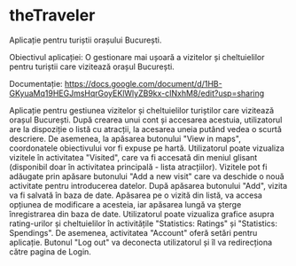 # theTraveler

Aplicație pentru turiștii orașului București.

Obiectivul aplicației: O gestionare mai ușoară a vizitelor și cheltuielilor pentru turiștii care vizitează orașul București.

Documentație: https://docs.google.com/document/d/1HB-GKyuaMq19HEGJmsHqrGoyEKlWlyZB9kx-cINxhM8/edit?usp=sharing

Aplicație pentru gestiunea vizitelor și cheltuielilor turiștilor care vizitează orașul București.
După crearea unui cont și accesarea acestuia, utilizatorul are la dispoziție o listă cu atracții, la acesarea uneia putând vedea o scurtă descriere. De asemenea, la apăsarea butonului "View in maps", coordonatele obiectivului vor fi expuse pe hartă.
Utilizatorul poate vizualiza vizitele în activitatea "Visited", care va fi accesată din meniul glisant (disponibil doar în activitatea principală - lista atracțiilor). Vizitele pot fi adăugate prin apăsare butonului "Add a new visit" care va deschide o nouă activitate pentru introducerea datelor. După apăsarea butonului "Add", vizita va fi salvată în baza de date. Apăsarea pe o vizită din listă, va accesa opțiunea de modificare a acesteia, iar apăsarea lungă va șterge înregistrarea din baza de date.
Utilizatorul poate vizualiza grafice asupra rating-urilor și cheltuielilor în activitățile "Statistics: Ratings" și "Statistics: Spendings".
De asemenea, activitatea "Account" oferă setări pentru aplicație. Butonul "Log out" va deconecta utilizatorul și îl va redirecționa către pagina de Login. 
